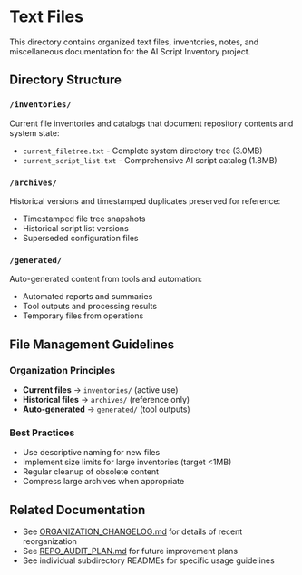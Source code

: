 # Text Files

This directory contains organized text files, inventories, notes, and miscellaneous documentation for the AI Script Inventory project.

## Directory Structure

### `/inventories/`
Current file inventories and catalogs that document repository contents and system state:
- `current_filetree.txt` - Complete system directory tree (3.0MB)
- `current_script_list.txt` - Comprehensive AI script catalog (1.8MB)

### `/archives/`  
Historical versions and timestamped duplicates preserved for reference:
- Timestamped file tree snapshots
- Historical script list versions
- Superseded configuration files

### `/generated/`
Auto-generated content from tools and automation:
- Automated reports and summaries
- Tool outputs and processing results
- Temporary files from operations

## File Management Guidelines

### Organization Principles
- **Current files** → `inventories/` (active use)
- **Historical files** → `archives/` (reference only)
- **Auto-generated** → `generated/` (tool outputs)

### Best Practices
- Use descriptive naming for new files
- Implement size limits for large inventories (target <1MB)
- Regular cleanup of obsolete content
- Compress large archives when appropriate

## Related Documentation
- See [ORGANIZATION_CHANGELOG.md](../ORGANIZATION_CHANGELOG.md) for details of recent reorganization
- See [REPO_AUDIT_PLAN.md](../REPO_AUDIT_PLAN.md) for future improvement plans
- See individual subdirectory READMEs for specific usage guidelines